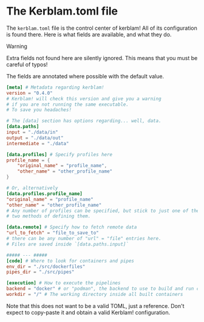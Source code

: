 # The Kerblam.toml file

The `kerblam.toml` file is the control center of kerblam!
All of its configuration is found there.
Here is what fields are available, and what they do.

> [!WARNING]
> Extra fields not found here are silently ignored.
> This means that you must be careful of typos!

The fields are annotated where possible with the default value.
```toml
[meta] # Metadata regarding kerblam!
version = "0.4.0"
# Kerblam! will check this version and give you a warning
# if you are not running the same executable.
# To save you headaches!

# The [data] section has options regarding... well, data.
[data.paths]
input = "./data/in"
output = "./data/out"
intermediate = "./data"

[data.profiles] # Specify profiles here
profile_name = {
    "original_name" = "profile_name",
    "other_name" = "other_profile_name"
}

# Or, alternatively
[data.profiles.profile_name]
"original_name" = "profile_name"
"other_name" = "other_profile_name"
# Any number of profiles can be specified, but stick to just one of these
# two methods of defining them.

[data.remote] # Specify how to fetch remote data
"url_to_fetch" = "file_to_save_to"
# there can be any number of "url" = "file" entries here.
# Files are saved inside `[data.paths.input]`

##### --- #####
[code] # Where to look for containers and pipes
env_dir = "./src/dockerfiles"
pipes_dir = "./src/pipes"

[execution] # How to execute the pipelines
backend = "docker" # or "podman", the backend to use to build and run containers
workdir = "/" # The working directory inside all built containers
```

Note that this does not want to be a valid TOML, just a reference.
Don't expect to copy-paste it and obtain a valid Kerblam! configuration.
